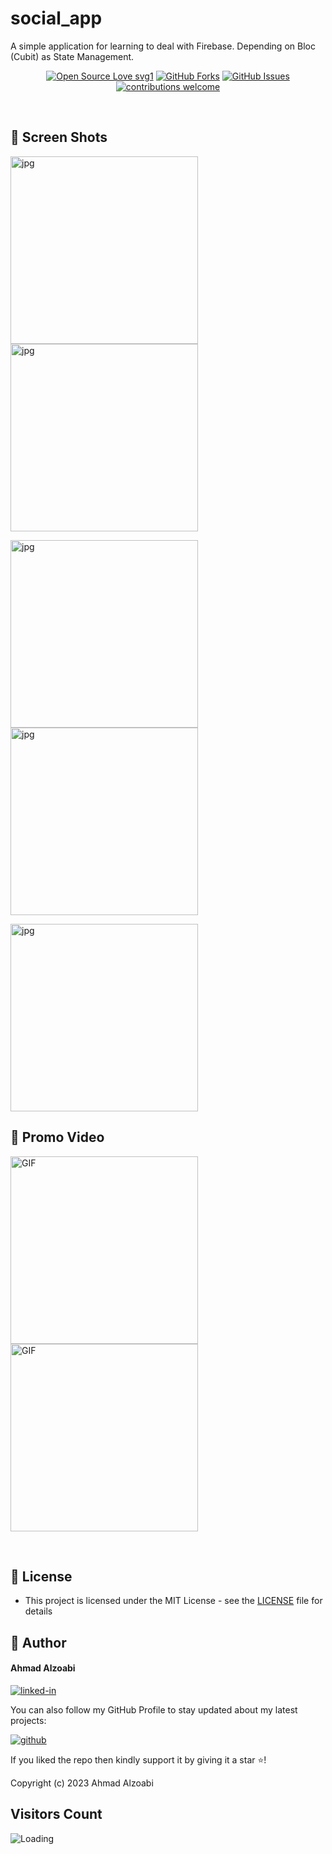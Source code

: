 # social_app

A simple application for learning to deal with Firebase. Depending on Bloc (Cubit) as State Management.

<div align="center">

[![Open Source Love svg1](https://badges.frapsoft.com/os/v1/open-source.svg?v=103)](#)
[![GitHub Forks](https://img.shields.io/github/forks/saadhaxxan/Car_Game_Python_Pygame.svg?style=social&label=Fork&maxAge=2592000)](https://github.com/a7madZ3Dev/Social_App/fork)
[![GitHub Issues](https://img.shields.io/github/issues/saadhaxxan/Car_Game_Python_Pygame.svg?style=flat&label=Issues&maxAge=2592000)](https://github.com/a7madZ3Dev/Social_App/issues)
[![contributions welcome](https://img.shields.io/badge/contributions-welcome-brightgreen.svg?style=flat&label=Contributions&colorA=red&colorB=black	)](#)

</div>

<br>

## 📱 Screen Shots 
<img alt="jpg" src="preview/view_1.jpg" width= "300" /> <img alt="jpg" src="preview/view_2.jpg" width= "300" />

<img alt="jpg" src="preview/view_3.jpg" width= "300" /> <img alt="jpg" src="preview/view_4.jpg" width= "300" />

<img alt="jpg" src="preview/view_5.jpg" width= "300" />

## 🎥 Promo Video
<img alt="GIF" src="preview/demo_1.gif" width= "300" /> <img alt="GIF" src="preview/demo_2.gif" width= "300" />

<br>

## 🔑 License

- This project is licensed under the MIT License - see the [LICENSE](LICENSE.md) file for details

## 🧑 Author

#### Ahmad Alzoabi
[![linked-in](https://img.shields.io/badge/Linked_In-0077B5?style=for-the-badge&logo=LinkedIn&logoColor=white)](https://www.linkedin.com/in/ahmad-al-zoabi-0623a8233/)

You can also follow my GitHub Profile to stay updated about my latest projects:

[![github](https://img.shields.io/badge/GitHub-000000?style=for-the-badge&logo=GitHub&logoColor=white)](https://github.com/a7madZ3Dev)

If you liked the repo then kindly support it by giving it a star ⭐!

Copyright (c) 2023 Ahmad Alzoabi

## Visitors Count

<img align="left" src = "https://profile-counter.glitch.me/Social_App/count.svg" alt ="Loading">
